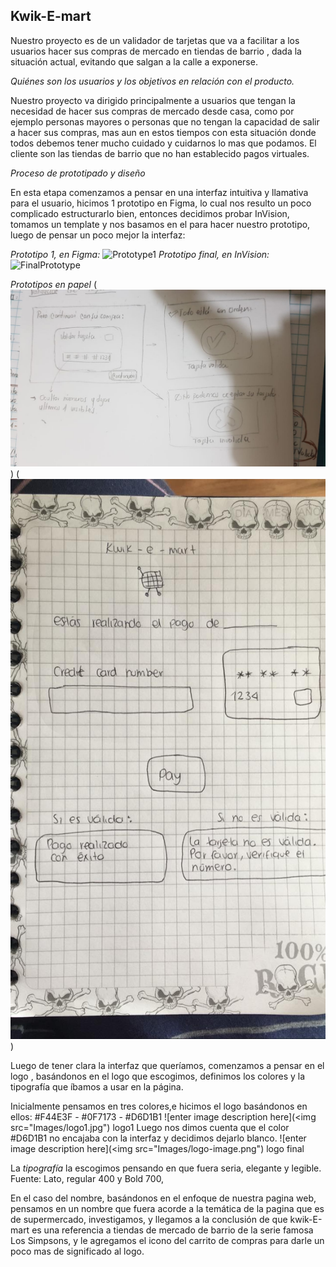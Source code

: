 ## Kwik-E-mart

Nuestro proyecto es de un validador de tarjetas que va a facilitar a los usuarios hacer sus compras de mercado en tiendas de barrio , dada la situación actual, evitando que salgan a la calle a exponerse. 

*Quiénes son los usuarios y los objetivos en relación con el producto.*

Nuestro proyecto va dirigido principalmente a usuarios que tengan la necesidad de hacer sus compras de mercado desde casa, como por ejemplo personas mayores o personas que no tengan la capacidad de salir a hacer sus compras, mas aun en estos tiempos con esta situación donde todos debemos tener mucho cuidado y cuidarnos lo mas que podamos. 
El cliente son las tiendas de barrio que no han establecido pagos virtuales.


*Proceso de prototipado y diseño*

En esta etapa comenzamos a pensar en una interfaz intuitiva y llamativa para el usuario, hicimos 1 prototipo en Figma, lo cual nos resulto un poco complicado estructurarlo bien, entonces decidimos probar InVision, tomamos un template y nos basamos en el para hacer nuestro prototipo, luego de pensar un poco mejor la interfaz:

*Prototipo 1, en Figma:*
![Prototype1](<img src="images/Prototipo1.jpg">) 
*Prototipo final, en InVision:*
![FinalPrototype](<img src="images/sketch-image.png">)

*Prototipos en papel*
(<img src="images/Papel1.jpg">)
(<img src="images/Papel2.jpg">)

Luego de tener clara la interfaz que queríamos, comenzamos a pensar en el logo , basándonos  en el logo que escogimos, definimos los colores y la tipografía que íbamos a usar en la página.

Inicialmente pensamos en tres colores,e hicimos el logo basándonos en ellos:
#F44E3F - #0F7173 - #D6D1B1 
![enter image description here](<img src="Images/logo1.jpg") logo1
Luego nos dimos cuenta que el color  #D6D1B1  no encajaba con la interfaz y decidimos dejarlo blanco.
![enter image description here](<img src="Images/logo-image.png")  logo final

La *tipografía* la escogimos pensando en que fuera seria, elegante y legible.
 Fuente: Lato, regular 400 y Bold 700,

En el caso del nombre, basándonos en el enfoque de nuestra pagina web, pensamos en un nombre que fuera acorde a la temática de la pagina que es de supermercado, investigamos, y llegamos a la conclusión de que kwik-E-mart  es una referencia a tiendas de mercado de barrio de la serie famosa Los Simpsons, y le agregamos el icono del carrito de compras para darle un poco mas de significado al logo.